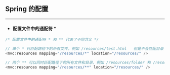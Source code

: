 ## Spring 的配置

---
- #### 配置文件中的通配符 *
```javascript
/* 配置文件中的通配符 * 和 ** 代表了不同含义 */

// 单个 * 只匹配路径下的所有文件，例如 /resources/test.html   但是不会匹配目录
<mvc:resources mapping="/resources/*" location="/resources/" />

// 两个 ** 可以同时匹配路径下的所有文件和目录，例如 /resources/folder 和 /resources/test.html
<mvc:resources mapping="/resources/**" location="/resources/" />
```
